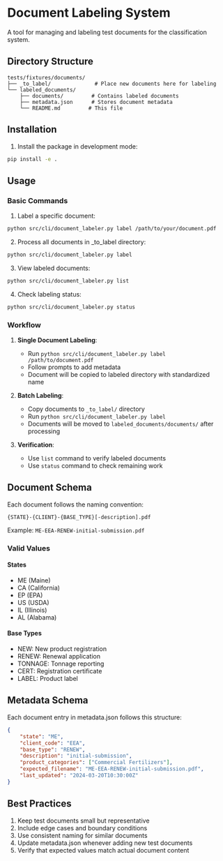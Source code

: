 # Document Labeling System

A tool for managing and labeling test documents for the classification system.

## Directory Structure

```
tests/fixtures/documents/
├── _to_label/              # Place new documents here for labeling
└── labeled_documents/
    ├── documents/         # Contains labeled documents
    ├── metadata.json      # Stores document metadata
    └── README.md         # This file
```

## Installation

1. Install the package in development mode:
```bash
pip install -e .
```

## Usage

### Basic Commands

1. Label a specific document:
```bash
python src/cli/document_labeler.py label /path/to/your/document.pdf
```

2. Process all documents in _to_label directory:
```bash
python src/cli/document_labeler.py label
```

3. View labeled documents:
```bash
python src/cli/document_labeler.py list
```

4. Check labeling status:
```bash
python src/cli/document_labeler.py status
```

### Workflow

1. **Single Document Labeling**:
   - Run `python src/cli/document_labeler.py label /path/to/document.pdf`
   - Follow prompts to add metadata
   - Document will be copied to labeled directory with standardized name

2. **Batch Labeling**:
   - Copy documents to `_to_label/` directory
   - Run `python src/cli/document_labeler.py label`
   - Documents will be moved to `labeled_documents/documents/` after processing

3. **Verification**:
   - Use `list` command to verify labeled documents
   - Use `status` command to check remaining work

## Document Schema

Each document follows the naming convention:
```
{STATE}-{CLIENT}-{BASE_TYPE}[-description].pdf
```

Example: `ME-EEA-RENEW-initial-submission.pdf`

### Valid Values

#### States
- ME (Maine)
- CA (California)
- EP (EPA)
- US (USDA)
- IL (Illinois)
- AL (Alabama)

#### Base Types
- NEW: New product registration
- RENEW: Renewal application
- TONNAGE: Tonnage reporting
- CERT: Registration certificate
- LABEL: Product label

## Metadata Schema

Each document entry in metadata.json follows this structure:
```json
{
    "state": "ME",
    "client_code": "EEA",
    "base_type": "RENEW",
    "description": "initial-submission",
    "product_categories": ["Commercial Fertilizers"],
    "expected_filename": "ME-EEA-RENEW-initial-submission.pdf",
    "last_updated": "2024-03-20T10:30:00Z"
}
```

## Best Practices

1. Keep test documents small but representative
2. Include edge cases and boundary conditions
3. Use consistent naming for similar documents
4. Update metadata.json whenever adding new test documents
5. Verify that expected values match actual document content 